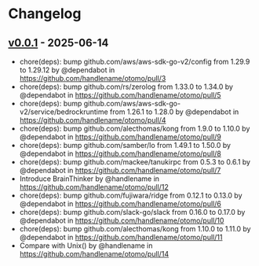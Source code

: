 # Changelog

## [v0.0.1](https://github.com/handlename/otomo/commits/v0.0.1) - 2025-06-14
- chore(deps): bump github.com/aws/aws-sdk-go-v2/config from 1.29.9 to 1.29.12 by @dependabot in https://github.com/handlename/otomo/pull/3
- chore(deps): bump github.com/rs/zerolog from 1.33.0 to 1.34.0 by @dependabot in https://github.com/handlename/otomo/pull/5
- chore(deps): bump github.com/aws/aws-sdk-go-v2/service/bedrockruntime from 1.26.1 to 1.28.0 by @dependabot in https://github.com/handlename/otomo/pull/4
- chore(deps): bump github.com/alecthomas/kong from 1.9.0 to 1.10.0 by @dependabot in https://github.com/handlename/otomo/pull/9
- chore(deps): bump github.com/samber/lo from 1.49.1 to 1.50.0 by @dependabot in https://github.com/handlename/otomo/pull/8
- chore(deps): bump github.com/mackee/tanukirpc from 0.5.3 to 0.6.1 by @dependabot in https://github.com/handlename/otomo/pull/7
- Introduce BrainThinker by @handlename in https://github.com/handlename/otomo/pull/12
- chore(deps): bump github.com/fujiwara/ridge from 0.12.1 to 0.13.0 by @dependabot in https://github.com/handlename/otomo/pull/6
- chore(deps): bump github.com/slack-go/slack from 0.16.0 to 0.17.0 by @dependabot in https://github.com/handlename/otomo/pull/10
- chore(deps): bump github.com/alecthomas/kong from 1.10.0 to 1.11.0 by @dependabot in https://github.com/handlename/otomo/pull/11
- Compare with Unix() by @handlename in https://github.com/handlename/otomo/pull/14

